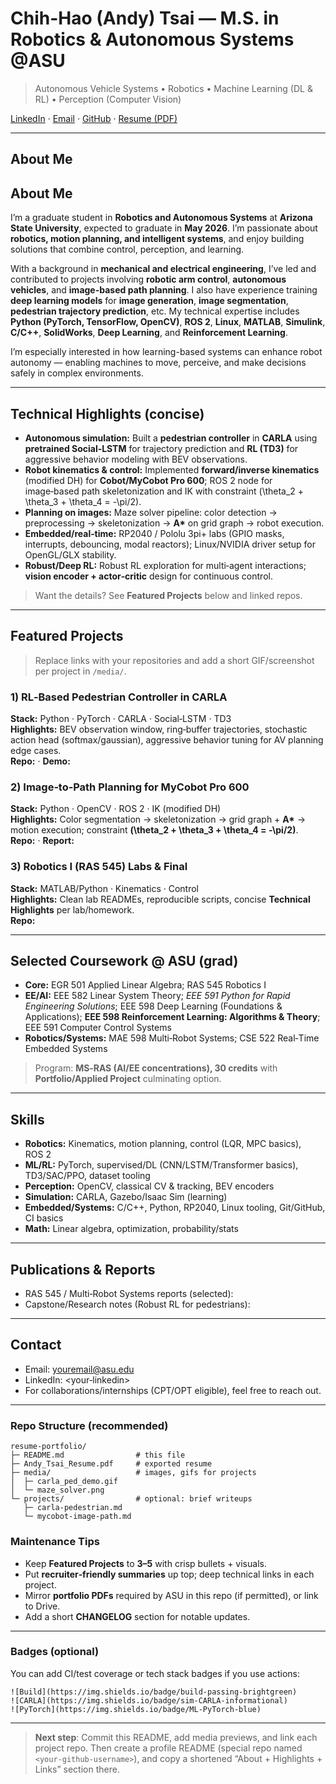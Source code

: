 # Chih-Hao (Andy) Tsai — M.S. in Robotics & Autonomous Systems @ASU

> Autonomous Vehicle Systems • Robotics • Machine Learning (DL & RL) • Perception (Computer Vision)

[LinkedIn](https://www.linkedin.com/in/chih-hao-tsai/) · [Email](ctsai67@asu.edu) · [GitHub](https://github.com/andytsai104) · [Resume (PDF)](./Resume_CT.pdf)

---

## About Me
## About Me
I’m a graduate student in **Robotics and Autonomous Systems** at **Arizona State University**, expected to graduate in **May 2026**. I’m passionate about **robotics, motion planning, and intelligent systems**, and enjoy building solutions that combine control, perception, and learning.

With a background in **mechanical and electrical engineering**, I’ve led and contributed to projects involving **robotic arm control**, **autonomous vehicles**, and **image-based path planning**. I also have experience training **deep learning models** for **image generation**, **image segmentation**, **pedestrian trajectory prediction**, etc. My technical expertise includes **Python (PyTorch, TensorFlow, OpenCV)**, **ROS 2**, **Linux**, **MATLAB**, **Simulink**, **C/C++**, **SolidWorks**, **Deep Learning**, and **Reinforcement Learning**.

I’m especially interested in how learning-based systems can enhance robot autonomy — enabling machines to move, perceive, and make decisions safely in complex environments.

---

## Technical Highlights (concise)
- **Autonomous simulation:** Built a **pedestrian controller** in **CARLA** using **pretrained Social‑LSTM** for trajectory prediction and **RL (TD3)** for aggressive behavior modeling with BEV observations.
- **Robot kinematics & control:** Implemented **forward/inverse kinematics** (modified DH) for **Cobot/MyCobot Pro 600**; ROS 2 node for image‑based path skeletonization and IK with constraint \(\theta_2 + \theta_3 + \theta_4 = -\pi/2\).
- **Planning on images:** Maze solver pipeline: color detection → preprocessing → skeletonization → **A\*** on grid graph → robot execution.
- **Embedded/real‑time:** RP2040 / Pololu 3pi+ labs (GPIO masks, interrupts, debouncing, modal reactors); Linux/NVIDIA driver setup for OpenGL/GLX stability.
- **Robust/Deep RL:** Robust RL exploration for multi‑agent interactions; **vision encoder + actor‑critic** design for continuous control.

> Want the details? See **Featured Projects** below and linked repos.

---

## Featured Projects
> Replace links with your repositories and add a short GIF/screenshot per project in `/media/`.

### 1) RL‑Based Pedestrian Controller in CARLA
**Stack:** Python · PyTorch · CARLA · Social‑LSTM · TD3  
**Highlights:** BEV observation window, ring‑buffer trajectories, stochastic action head (softmax/gaussian), aggressive behavior tuning for AV planning edge cases.  
**Repo:** <link-to-repo> · **Demo:** <gif-or-mp4>

### 2) Image‑to‑Path Planning for MyCobot Pro 600
**Stack:** Python · OpenCV · ROS 2 · IK (modified DH)  
**Highlights:** Color segmentation → skeletonization → grid graph + **A\*** → motion execution; constraint **\(\theta_2 + \theta_3 + \theta_4 = -\pi/2\)**.  
**Repo:** <link-to-repo> · **Report:** <pdf-link>

### 3) Robotics I (RAS 545) Labs & Final
**Stack:** MATLAB/Python · Kinematics · Control  
**Highlights:** Clean lab READMEs, reproducible scripts, concise **Technical Highlights** per lab/homework.  
**Repo:** <link-to-repo>

---

## Selected Coursework @ ASU (grad)
- **Core:** EGR 501 Applied Linear Algebra; RAS 545 Robotics I  
- **EE/AI:** EEE 582 Linear System Theory; *EEE 591 Python for Rapid Engineering Solutions*; EEE 598 Deep Learning (Foundations & Applications); **EEE 598 Reinforcement Learning: Algorithms & Theory**; EEE 591 Computer Control Systems  
- **Robotics/Systems:** MAE 598 Multi‑Robot Systems; CSE 522 Real‑Time Embedded Systems

> Program: **MS‑RAS (AI/EE concentrations), 30 credits** with **Portfolio/Applied Project** culminating option.

---

## Skills
- **Robotics:** Kinematics, motion planning, control (LQR, MPC basics), ROS 2  
- **ML/RL:** PyTorch, supervised/DL (CNN/LSTM/Transformer basics), TD3/SAC/PPO, dataset tooling  
- **Perception:** OpenCV, classical CV & tracking, BEV encoders  
- **Simulation:** CARLA, Gazebo/Isaac Sim (learning)  
- **Embedded/Systems:** C/C++, Python, RP2040, Linux tooling, Git/GitHub, CI basics  
- **Math:** Linear algebra, optimization, probability/stats

---

## Publications & Reports
- RAS 545 / Multi‑Robot Systems reports (selected): <links>  
- Capstone/Research notes (Robust RL for pedestrians): <link>

---

## Contact
- Email: youremail@asu.edu  
- LinkedIn: <your‑linkedin>  
- For collaborations/internships (CPT/OPT eligible), feel free to reach out.

---

### Repo Structure (recommended)
```
resume-portfolio/
├─ README.md                # this file
├─ Andy_Tsai_Resume.pdf     # exported resume
├─ media/                   # images, gifs for projects
│  ├─ carla_ped_demo.gif
│  └─ maze_solver.png
└─ projects/                # optional: brief writeups
   ├─ carla-pedestrian.md
   └─ mycobot-image-path.md
```

### Maintenance Tips
- Keep **Featured Projects** to **3–5** with crisp bullets + visuals.
- Put **recruiter‑friendly summaries** up top; deep technical links in each project.
- Mirror **portfolio PDFs** required by ASU in this repo (if permitted), or link to Drive.
- Add a short **CHANGELOG** section for notable updates.

---

### Badges (optional)
You can add CI/test coverage or tech stack badges if you use actions:
```
![Build](https://img.shields.io/badge/build-passing-brightgreen)
![CARLA](https://img.shields.io/badge/sim-CARLA-informational)
![PyTorch](https://img.shields.io/badge/ML-PyTorch-blue)
```

---

> **Next step**: Commit this README, add media previews, and link each project repo. Then create a profile README (special repo named `<your‑github‑username>`), and copy a shortened “About + Highlights + Links” section there.

